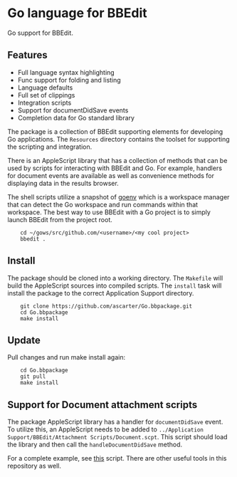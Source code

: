 Go language for BBEdit
=======================

Go support for BBEdit.

Features
--------

* Full language syntax highlighting
* Func support for folding and listing
* Language defaults
* Full set of clippings
* Integration scripts
* Support for documentDidSave events
* Completion data for Go standard library

The package is a collection of BBEdit supporting elements for developing Go applications. The `Resources` directory contains the toolset for supporting the scripting and integration.

There is an AppleScript library that has a collection of methods that can be used by scripts for interacting with BBEdit and Go. For example, handlers for document events are available as well as convenience methods for displaying data in the results browser.

The shell scripts utilize a snapshot of [goenv](https://github.com/ascarter/goenv) which is a workspace manager that can detect the Go workspace and run commands within that workspace. The best way to use BBEdit with a Go project is to simply launch BBEdit from the project root.

        cd ~/gows/src/github.com/<username>/<my cool project>
        bbedit .

## Install

The package should be cloned into a working directory. The `Makefile` will build the AppleScript sources into compiled scripts. The `install` task will install the package to the correct Application Support directory.

        git clone https://github.com/ascarter/Go.bbpackage.git
        cd Go.bbpackage
        make install

## Update

Pull changes and run make install again:

        cd Go.bbpackage
        git pull
        make install

## Support for Document attachment scripts

The package AppleScript library has a handler for `documentDidSave` event. To utilize this, an AppleScript needs to be added to `../Application Support/BBEdit/Attachment Scripts/Document.scpt`. This script should load the library and then call the `handleDocumentDidSave` method.

For a complete example, see [this](https://github.com/ascarter/BBEditSupport/blob/master/Attachment%20Scripts/Document.applescript) script. There are other useful tools in this repository as well.

